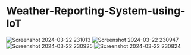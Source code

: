 # Weather-Reporting-System-using-IoT
![Screenshot 2024-03-22 231013](https://github.com/lohitha457/Weather-Reporting-System-using-IoT/assets/140188892/6b7fc61b-bb60-4190-9c3c-85faa0fab473)
![Screenshot 2024-03-22 230947](https://github.com/lohitha457/Weather-Reporting-System-using-IoT/assets/140188892/f7789692-361a-4cd4-a46d-21e3fdb2d2db)
![Screenshot 2024-03-22 230925](https://github.com/lohitha457/Weather-Reporting-System-using-IoT/assets/140188892/cae37293-8915-49a4-9185-5774b8407149)
![Screenshot 2024-03-22 230824](https://github.com/lohitha457/Weather-Reporting-System-using-IoT/assets/140188892/fcbdeacc-b814-428c-a07b-a37cccbba4f6)
